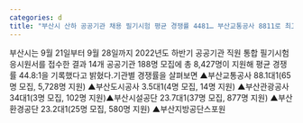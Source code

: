 ```yaml
---
categories: d
title: "부산시 산하 공공기관 채용 필기시험 평균 경쟁률 4481… 부산교통공사 8811로 최고"
---
```

부산시는 9월 21일부터 9월 28일까지 2022년도 하반기 공공기관 직원 통합 필기시험 응시원서를 접수한 결과 14개 공공기관 188명 모집에 총 8,427명이 지원해 평균 경쟁률 44.8:1을 기록했다고 밝혔다.기관별 경쟁률을 살펴보면 ▲부산교통공사 88.1대1(65명 모집, 5,728명 지원) ▲부산도시공사 3.5대1(4명 모집, 14명 지원) ▲부산관광공사 34대1(3명 모집, 102명 지원)▲부산시설공단 23.7대1(37명 모집, 877명 지원) ▲부산환경공단 23.2대1(25명 모집, 580명 지원) ▲부산지방공단스포원